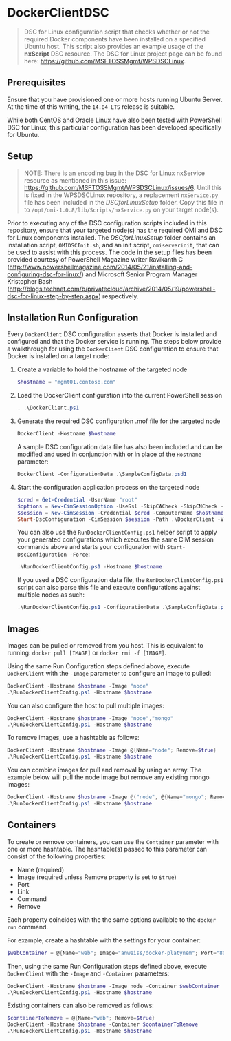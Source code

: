 # DockerClientDSC
> DSC for Linux configuration script that checks whether or not the required Docker components have been installed on a specified Ubuntu host. This script also provides an example usage of the **nxScript** DSC resource. The DSC for Linux project page can be found here: https://github.com/MSFTOSSMgmt/WPSDSCLinux.

## Prerequisites

Ensure that you have provisioned one or more hosts running Ubuntu Server. At the time of this writing, the `14.04 LTS` release is suitable.

While both CentOS and Oracle Linux have also been tested with PowerShell DSC for Linux, this particular configuration has been developed specifically for Ubuntu.

## Setup
> NOTE: There is an encoding bug in the DSC for Linux nxService resource as mentioned in this issue: https://github.com/MSFTOSSMgmt/WPSDSCLinux/issues/6. Until this is fixed in the WPSDSCLinux repository, a replacement `nxService.py` file has been included in the *DSCforLinuxSetup* folder. Copy this file in to `/opt/omi-1.0.8/lib/Scripts/nxService.py` on your target node(s).

Prior to executing any of the DSC configuration scripts included in this repository, ensure that your targeted node(s) has the required OMI and DSC for Linux components installed. The *DSCforLinuxSetup* folder contains an installation script, `OMIDSCInit.sh`, and an init script, `omiserverinit`, that can be used to assist with this process. The code in the setup files has been provided courtesy of PowerShell Magazine writer Ravikanth C (http://www.powershellmagazine.com/2014/05/21/installing-and-configuring-dsc-for-linux/) and Microsoft Senior Program Manager Kristopher Bash (http://blogs.technet.com/b/privatecloud/archive/2014/05/19/powershell-dsc-for-linux-step-by-step.aspx) respectively.



## Installation Run Configuration

Every `DockerClient` DSC configuration asserts that Docker is installed and configured and that the Docker service is running. The steps below provide a walkthrough for using the `DockerClient` DSC configuration to ensure that Docker is installed on a target node:

1. Create a variable to hold the hostname of the targeted node

	```powershell
	$hostname = "mgmt01.contoso.com"
	```

2. Load the DockerClient configuration into the current PowerShell session

	```powershell
	. .\DockerClient.ps1
	```

3. Generate the required DSC configuration .mof file for the targeted node

	```powershell
	DockerClient -Hostname $hostname
	```

   A sample DSC configuration data file has also been included and can be modified and used in conjunction with or in place of the `Hostname` parameter:

	```powershell
	DockerClient -ConfigurationData .\SampleConfigData.psd1
	```

4. Start the configuration application process on the targeted node

	```powershell
	$cred = Get-Credential -UserName "root"
	$options = New-CimSessionOption -UseSsl -SkipCACheck -SkipCNCheck -SkipRevocationCheck
	$session = New-CimSession -Credential $cred -ComputerName $hostname -Port 5986 -Authentication basic -SessionOption $options -OperationTimeoutSec 600
	Start-DscConfiguration -CimSession $session -Path .\DockerClient -Verbose -Wait
	```

   You can also use the `RunDockerClientConfig.ps1` helper script to apply your generated configurations which executes the same CIM session commands above and starts your configuration with `Start-DscConfiguration -Force`:

    ```powershell
	.\RunDockerClientConfig.ps1 -Hostname $hostname
    ```

   If you used a DSC configuration data file, the `RunDockerClientConfig.ps1` script can also parse this file and execute configurations against multiple nodes as such:

	```powershell
	.\RunDockerClientConfig.ps1 -ConfigurationData .\SampleConfigData.psd1
	```

## Images

Images can be pulled or removed from you host. This is equivalent to running: `docker pull [IMAGE]` or `docker rmi -f [IMAGE]`.

Using the same Run Configuration steps defined above, execute `DockerClient` with the `-Image` parameter to configure an image to pulled:

```powershell
DockerClient -Hostname $hostname -Image "node"
.\RunDockerClientConfig.ps1 -Hostname $hostname
```

You can also configure the host to pull multiple images:

```powershell
DockerClient -Hostname $hostname -Image "node","mongo"
.\RunDockerClientConfig.ps1 -Hostname $hostname
```

To remove images, use a hashtable as follows:

```powershell
DockerClient -Hostname $hostname -Image @{Name="node"; Remove=$true}
.\RunDockerClientConfig.ps1 -Hostname $hostname
```

You can combine images for pull and removal by using an array. The example below will pull the node image but remove any existing mongo images:

```powershell
DockerClient -Hostname $hostname -Image @("node", @{Name="mongo"; Remove=$true})
.\RunDockerClientConfig.ps1 -Hostname $hostname
```

## Containers

To create or remove containers, you can use the `Container` parameter with one or more hashtable. The hashtable(s) passed to this parameter can consist of the following properties:

- Name (required)
- Image (required unless Remove property is set to `$true`)
- Port
- Link
- Command
- Remove

Each property coincides with the the same options available to the `docker run` command.

For example, create a hashtable with the settings for your container:

```powershell
$webContainer = @{Name="web"; Image="anweiss/docker-platynem"; Port="80:80"}
```

Then, using the same Run Configuration steps defined above, execute `DockerClient` with the `-Image` and `-Container` parameters:

```powershell
DockerClient -Hostname $hostname -Image node -Container $webContainer
.\RunDockerClientConfig.ps1 -Hostname $hostname
```

Existing containers can also be removed as follows:

```powershell
$containerToRemove = @{Name="web"; Remove=$true}
DockerClient -Hostname $hostname -Container $containerToRemove
.\RunDockerClientConfig.ps1 -Hostname $hostname
```